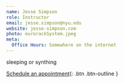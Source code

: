 ```yaml
---
name: Jesse Simpson
role: Instructor
email: jesse.simpson@nyu.edu
website: jesse-simpson.com
photo: eurorackSystem.jpeg
meta:
  Office Hours: Somewhere on the internet
---
```


sleeping or synthing

[Schedule an appointment](#){: .btn .btn-outline }
